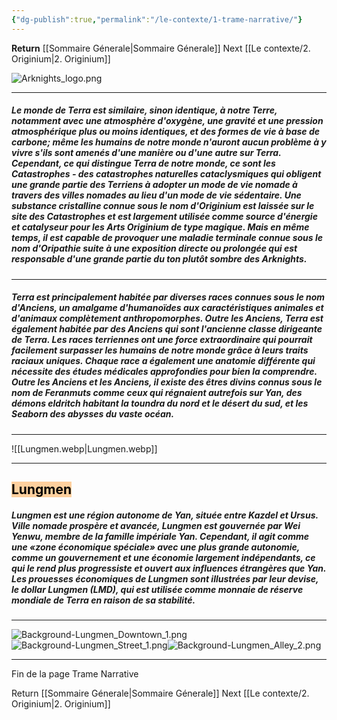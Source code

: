 ```yaml
---
{"dg-publish":true,"permalink":"/le-contexte/1-trame-narrative/"}
---
```



<b>Return</b> [[Sommaire Génerale\|Sommaire Génerale]]
Next [[Le contexte/2. Originium\|2. Originium]]

![Arknights_logo.png](/img/user/Les%20photos/Logos/Arknights_logo.png)

----
##### Le monde de Terra est similaire, sinon identique, à notre Terre, notamment avec une atmosphère d'oxygène, une gravité et une pression atmosphérique plus ou moins identiques, et des formes de vie à base de carbone; même les humains de notre monde n'auront aucun problème à y vivre s'ils sont amenés d'une manière ou d'une autre sur Terra. Cependant, ce qui distingue Terra de notre monde, ce sont les Catastrophes - des catastrophes naturelles cataclysmiques qui obligent une grande partie des Terriens à adopter un mode de vie nomade à travers des villes nomades au lieu d'un mode de vie sédentaire. Une substance cristalline connue sous le nom d'Originium est laissée sur le site des Catastrophes et est largement utilisée comme source d'énergie et catalyseur pour les Arts Originium de type magique. Mais en même temps, il est capable de provoquer une maladie terminale connue sous le nom d'Oripathie suite à une exposition directe ou prolongée qui est responsable d'une grande partie du ton plutôt sombre des Arknights.

----
##### Terra est principalement habitée par diverses races connues sous le nom d'Anciens, un amalgame d'humanoïdes aux caractéristiques animales et d'animaux complètement anthropomorphes. Outre les Anciens, Terra est également habitée par des Anciens qui sont l'ancienne classe dirigeante de Terra. Les races terriennes ont une force extraordinaire qui pourrait facilement surpasser les humains de notre monde grâce à leurs traits raciaux uniques. Chaque race a également une anatomie différente qui nécessite des études médicales approfondies pour bien la comprendre. Outre les Anciens et les Anciens, il existe des êtres divins connus sous le nom de Feranmuts comme ceux qui régnaient autrefois sur Yan, des démons eldritch habitant la toundra du nord et le désert du sud, et les Seaborn des abysses du vaste océan.

----
![[Lungmen.webp\|Lungmen.webp]]

----
## <mark style="background: #FFB86CA6;">Lungmen</mark>
##### Lungmen est une région autonome de Yan, située entre Kazdel et Ursus. Ville nomade prospère et avancée, Lungmen est gouvernée par Wei Yenwu, membre de la famille impériale Yan. Cependant, il agit comme une «zone économique spéciale» avec une plus grande autonomie, comme un gouvernement et une économie largement indépendants, ce qui le rend plus progressiste et ouvert aux influences étrangères que Yan. Les prouesses économiques de Lungmen sont illustrées par leur devise, le dollar Lungmen (LMD), qui est utilisée comme monnaie de réserve mondiale de Terra en raison de sa stabilité.

----
![Background-Lungmen_Downtown_1.png](/img/user/Les%20photos/Les%20Backgrounds/Lungmen/Background-Lungmen_Downtown_1.png)
![Background-Lungmen_Street_1.png](/img/user/Les%20photos/Les%20Backgrounds/Lungmen/Background-Lungmen_Street_1.png)![Background-Lungmen_Alley_2.png](/img/user/Les%20photos/Les%20Backgrounds/Lungmen/Background-Lungmen_Alley_2.png)

----

Fin de la page Trame Narrative 

Return [[Sommaire Génerale\|Sommaire Génerale]]
Next [[Le contexte/2. Originium\|2. Originium]]

